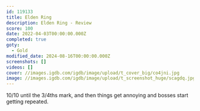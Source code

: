 ```yaml
---
id: 119133
title: Elden Ring
description: Elden Ring - Review
score: 100
date: 2022-04-03T00:00:00.000Z
completed: true
goty:
  - Gold
modified_date: 2024-08-16T00:00:00.000Z
screenshots: []
videos: []
cover: //images.igdb.com/igdb/image/upload/t_cover_big/co4jni.jpg
image: //images.igdb.com/igdb/image/upload/t_screenshot_huge/scagdq.jpg
---
```

10/10 until the 3/4ths mark, and then things get annoying and bosses start getting repeated.